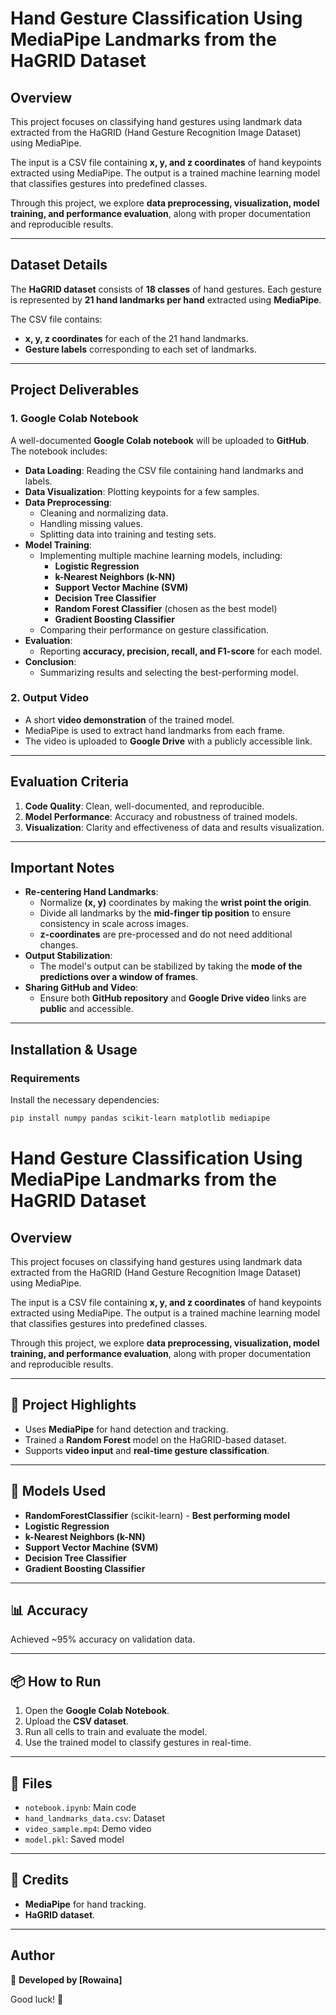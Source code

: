 # Hand Gesture Classification Using MediaPipe Landmarks from the HaGRID Dataset

## Overview
This project focuses on classifying hand gestures using landmark data extracted from the HaGRID (Hand Gesture Recognition Image Dataset) using MediaPipe.

The input is a CSV file containing **x, y, and z coordinates** of hand keypoints extracted using MediaPipe. The output is a trained machine learning model that classifies gestures into predefined classes.

Through this project, we explore **data preprocessing, visualization, model training, and performance evaluation**, along with proper documentation and reproducible results.

---

## Dataset Details
The **HaGRID dataset** consists of **18 classes** of hand gestures. Each gesture is represented by **21 hand landmarks per hand** extracted using **MediaPipe**.

The CSV file contains:
- **x, y, z coordinates** for each of the 21 hand landmarks.
- **Gesture labels** corresponding to each set of landmarks.

---

## Project Deliverables

### 1. Google Colab Notebook
A well-documented **Google Colab notebook** will be uploaded to **GitHub**. The notebook includes:
- **Data Loading**: Reading the CSV file containing hand landmarks and labels.
- **Data Visualization**: Plotting keypoints for a few samples.
- **Data Preprocessing**:
  - Cleaning and normalizing data.
  - Handling missing values.
  - Splitting data into training and testing sets.
- **Model Training**:
  - Implementing multiple machine learning models, including:
    - **Logistic Regression**
    - **k-Nearest Neighbors (k-NN)**
    - **Support Vector Machine (SVM)**
    - **Decision Tree Classifier**
    - **Random Forest Classifier** (chosen as the best model)
    - **Gradient Boosting Classifier**
  - Comparing their performance on gesture classification.
- **Evaluation**:
  - Reporting **accuracy, precision, recall, and F1-score** for each model.
- **Conclusion**:
  - Summarizing results and selecting the best-performing model.

### 2. Output Video
- A short **video demonstration** of the trained model.
- MediaPipe is used to extract hand landmarks from each frame.
- The video is uploaded to **Google Drive** with a publicly accessible link.

---

## Evaluation Criteria
1. **Code Quality**: Clean, well-documented, and reproducible.
2. **Model Performance**: Accuracy and robustness of trained models.
3. **Visualization**: Clarity and effectiveness of data and results visualization.

---

## Important Notes
- **Re-centering Hand Landmarks**:
  - Normalize **(x, y)** coordinates by making the **wrist point the origin**.
  - Divide all landmarks by the **mid-finger tip position** to ensure consistency in scale across images.
  - **z-coordinates** are pre-processed and do not need additional changes.
- **Output Stabilization**:
  - The model's output can be stabilized by taking the **mode of the predictions over a window of frames**.
- **Sharing GitHub and Video**:
  - Ensure both **GitHub repository** and **Google Drive video** links are **public** and accessible.

---

## Installation & Usage

### Requirements
Install the necessary dependencies:
```bash
pip install numpy pandas scikit-learn matplotlib mediapipe
```
# Hand Gesture Classification Using MediaPipe Landmarks from the HaGRID Dataset

## Overview
This project focuses on classifying hand gestures using landmark data extracted from the HaGRID (Hand Gesture Recognition Image Dataset) using MediaPipe.

The input is a CSV file containing **x, y, and z coordinates** of hand keypoints extracted using MediaPipe. The output is a trained machine learning model that classifies gestures into predefined classes.

Through this project, we explore **data preprocessing, visualization, model training, and performance evaluation**, along with proper documentation and reproducible results.

---

## 🚀 Project Highlights
- Uses **MediaPipe** for hand detection and tracking.
- Trained a **Random Forest** model on the HaGRID-based dataset.
- Supports **video input** and **real-time gesture classification**.

---

## 🧠 Models Used
- **RandomForestClassifier** (scikit-learn) - **Best performing model**
- **Logistic Regression**
- **k-Nearest Neighbors (k-NN)**
- **Support Vector Machine (SVM)**
- **Decision Tree Classifier**
- **Gradient Boosting Classifier**

---

## 📊 Accuracy
Achieved ~95% accuracy on validation data.

---

## 📦 How to Run
1. Open the **Google Colab Notebook**.
2. Upload the **CSV dataset**.
3. Run all cells to train and evaluate the model.
4. Use the trained model to classify gestures in real-time.

---

## 📁 Files
- `notebook.ipynb`: Main code
- `hand_landmarks_data.csv`: Dataset
- `video_sample.mp4`: Demo video
- `model.pkl`: Saved model

---

## 🤝 Credits
- **MediaPipe** for hand tracking.
- **HaGRID dataset**.

---

## Author
🚀 **Developed by [Rowaina]**

Good luck! 🎯

